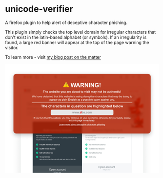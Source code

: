 # unicode-verifier
A firefox plugin to help alert of deceptive character phishing.

This plugin simply checks the top level domain for irregular characters that don't exist in the latin-based alphabet (or symbols). If an irregularity is found, a large red banner will appear at the top of the page warning the visitor.

To learn more - visit [my blog post on the matter](https://subtractiv.com/e/)

![Preview of browser plugin](https://github.com/uxai/unicode-verifier/blob/main/images/preview.jpg)
